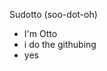 Sudotto (soo-dot-oh)
- I'm Otto
- i do the githubing
- yes
<!---
allocs0/allocs0 is a ✨ special ✨ repository because its `README.md` (this file) appears on your GitHub profile.
You can click the Preview link to take a look at your changes.
--->
